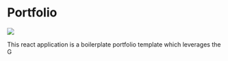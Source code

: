 # Portfolio

<img src="http://i.imgur.com/YkNtggQ.png">

This react application is a boilerplate portfolio template which leverages the G
